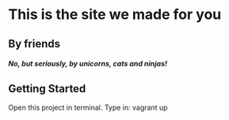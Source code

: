 # This is the site we made for you
## By friends
##### No, but seriously, by _unicorns_, _cats_ and _ninjas_! 

## Getting Started

Open this project in terminal. 
Type in: vagrant up



